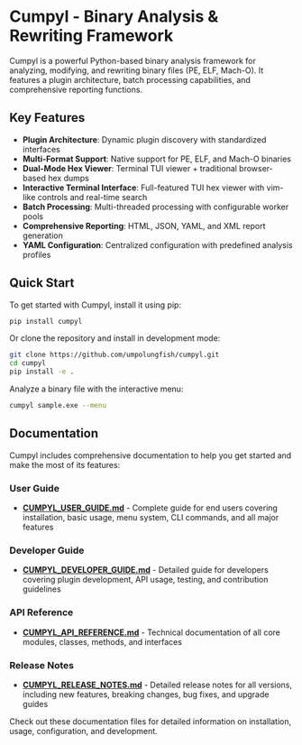 # Cumpyl - Binary Analysis & Rewriting Framework

Cumpyl is a powerful Python-based binary analysis framework for analyzing, modifying, and rewriting binary files (PE, ELF, Mach-O). It features a plugin architecture, batch processing capabilities, and comprehensive reporting functions.

## Key Features

- **Plugin Architecture**: Dynamic plugin discovery with standardized interfaces
- **Multi-Format Support**: Native support for PE, ELF, and Mach-O binaries
- **Dual-Mode Hex Viewer**: Terminal TUI viewer + traditional browser-based hex dumps
- **Interactive Terminal Interface**: Full-featured TUI hex viewer with vim-like controls and real-time search
- **Batch Processing**: Multi-threaded processing with configurable worker pools
- **Comprehensive Reporting**: HTML, JSON, YAML, and XML report generation
- **YAML Configuration**: Centralized configuration with predefined analysis profiles

## Quick Start

To get started with Cumpyl, install it using pip:

```bash
pip install cumpyl
```

Or clone the repository and install in development mode:

```bash
git clone https://github.com/umpolungfish/cumpyl.git
cd cumpyl
pip install -e .
```

Analyze a binary file with the interactive menu:

```bash
cumpyl sample.exe --menu
```

## Documentation

Cumpyl includes comprehensive documentation to help you get started and make the most of its features:

### User Guide
- **[CUMPYL_USER_GUIDE.md](../CUMPYL_USER_GUIDE.md)** - Complete guide for end users covering installation, basic usage, menu system, CLI commands, and all major features

### Developer Guide
- **[CUMPYL_DEVELOPER_GUIDE.md](../CUMPYL_DEVELOPER_GUIDE.md)** - Detailed guide for developers covering plugin development, API usage, testing, and contribution guidelines

### API Reference
- **[CUMPYL_API_REFERENCE.md](../CUMPYL_API_REFERENCE.md)** - Technical documentation of all core modules, classes, methods, and interfaces

### Release Notes
- **[CUMPYL_RELEASE_NOTES.md](../CUMPYL_RELEASE_NOTES.md)** - Detailed release notes for all versions, including new features, breaking changes, bug fixes, and upgrade guides

Check out these documentation files for detailed information on installation, usage, configuration, and development.